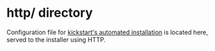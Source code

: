 http/ directory
================

Configuration file for [kickstart's automated installation][0] is located
here, served to the installer using HTTP.

[0]: https://fedoraproject.org/wiki/Anaconda/Kickstart

